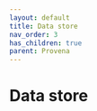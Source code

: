 ```yaml
---
layout: default
title: Data store
nav_order: 3
has_children: true
parent: Provena
---
```

# Data store


